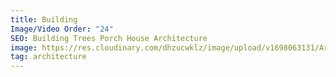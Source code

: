 ```yaml
---
title: Building
Image/Video Order: "24"
SEO: Building Trees Porch House Architecture
image: https://res.cloudinary.com/dhzucwklz/image/upload/v1698063131/Architecture/DSC_0505-2lowres_fjhwil.jpg
tag: architecture
---
```

